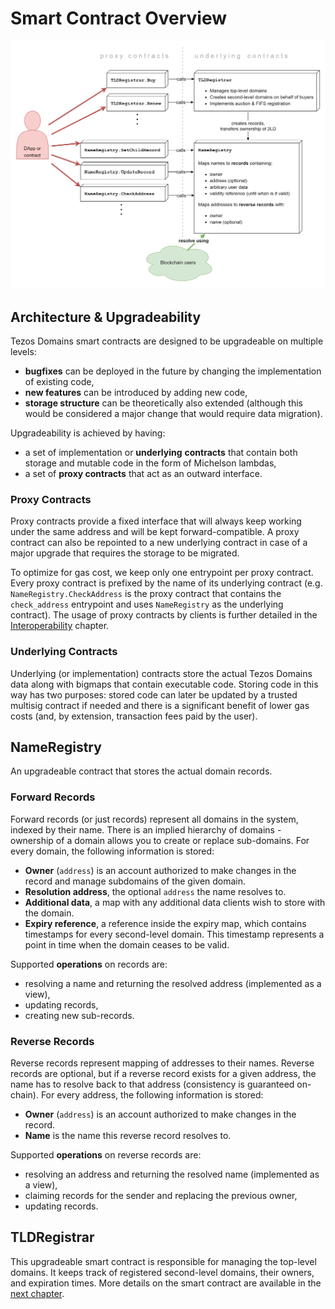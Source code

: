 # Smart Contract Overview

![Overview of Smart Contracts](../.gitbook/assets/smart_contracts.png)

## Architecture & Upgradeability

Tezos Domains smart contracts are designed to be upgradeable on multiple levels:

* **bugfixes** can be deployed in the future by changing the implementation of existing code,
* **new features** can be introduced by adding new code,
* **storage structure** can be theoretically also extended \(although this would be considered a major change that would require data migration\).

Upgradeability is achieved by having:

* a set of implementation or **underlying** **contracts** that contain both storage and mutable code in the form of Michelson lambdas,
* a set of **proxy contracts** that act as an outward interface.

### Proxy Contracts

Proxy contracts provide a fixed interface that will always keep working under the same address and will be kept forward-compatible. A proxy contract can also be repointed to a new underlying contract in case of a major upgrade that requires the storage to be migrated.

To optimize for gas cost, we keep only one entrypoint per proxy contract. Every proxy contract is prefixed by the name of its underlying contract \(e.g. `NameRegistry.CheckAddress` is the proxy contract that contains the `check_address` entrypoint and uses `NameRegistry` as the underlying contract\). The usage of proxy contracts by clients is further detailed in the [Interoperability](../interoperability/name-resolution.md) chapter.

### Underlying Contracts

Underlying \(or implementation\) contracts store the actual Tezos Domains data along with bigmaps that contain executable code. Storing code in this way has two purposes: stored code can later be updated by a trusted multisig contract if needed and there is a significant benefit of lower gas costs \(and, by extension, transaction fees paid by the user\).

## NameRegistry

An upgradeable contract that stores the actual domain records.

### Forward Records

Forward records \(or just records\) represent all domains in the system, indexed by their name. There is an implied hierarchy of domains - ownership of a domain allows you to create or replace sub-domains. For every domain, the following information is stored:

* **Owner** \(`address`\) is an account authorized to make changes in the record and manage subdomains of the given domain.
* **Resolution address**, the optional `address` the name resolves to.
* **Additional data**, a map with any additional data clients wish to store with the domain.
* **Expiry reference**, a reference inside the expiry map, which contains timestamps for every second-level domain. This timestamp represents a point in time when the domain ceases to be valid.

Supported **operations** on records are:

* resolving a name and returning the resolved address \(implemented as a view\),
* updating records,
* creating new sub-records.

### Reverse Records

Reverse records represent mapping of addresses to their names. Reverse records are optional, but if a reverse record exists for a given address, the name has to resolve back to that address \(consistency is guaranteed on-chain\). For every address, the following information is stored:

* **Owner** \(`address`\) is an account authorized to make changes in the record.
* **Name** is the name this reverse record resolves to.

Supported **operations** on reverse records are:

* resolving an address and returning the resolved name \(implemented as a view\),
* claiming records for the sender and replacing the previous owner,
* updating records.

## TLDRegistrar

This upgradeable smart contract is responsible for managing the top-level domains. It keeps track of registered second-level domains, their owners, and expiration times. More details on the smart contract are available in the [next chapter](top-level-domain-registrar.md).

